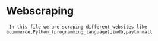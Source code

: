 # Webscraping
``` In this file we are scraping different websites like ecommerce,Python_(programming_language),imdb,paytm mall``` 
